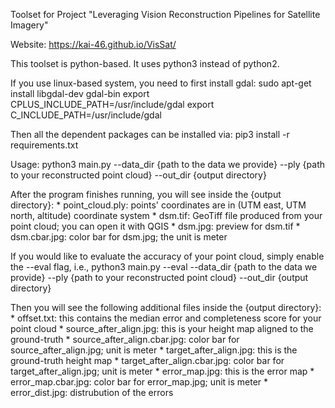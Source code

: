 Toolset for Project "Leveraging Vision Reconstruction Pipelines for Satellite Imagery"

Website: https://kai-46.github.io/VisSat/

This toolset is python-based. It uses python3 instead of python2.

If you use linux-based system, you need to first install gdal:
    sudo apt-get install libgdal-dev gdal-bin
    export CPLUS_INCLUDE_PATH=/usr/include/gdal
    export C_INCLUDE_PATH=/usr/include/gdal

Then all the dependent packages can be installed via:
    pip3 install -r requirements.txt

Usage:
    python3 main.py --data_dir {path to the data we provide} --ply {path to your reconstructed point cloud} --out_dir {output directory}

After the program finishes running, you will see inside the {output directory}:
    * point_cloud.ply: points' coordinates are in (UTM east, UTM north, altitude) coordinate system
    * dsm.tif: GeoTiff file produced from your point cloud; you can open it with QGIS
    * dsm.jpg: preview for dsm.tif
    * dsm.cbar.jpg: color bar for dsm.jpg; the unit is meter

If you would like to evaluate the accuracy of your point cloud, simply enable the --eval flag, i.e.,
    python3 main.py --eval --data_dir {path to the data we provide} --ply {path to your reconstructed point cloud} --out_dir {output directory}

Then you will see the following additional files inside the {output directory}:
    * offset.txt: this contains the median error and completeness score for your point cloud
    * source_after_align.jpg: this is your height map aligned to the ground-truth
    * source_after_align.cbar.jpg: color bar for source_after_align.jpg; unit is meter
    * target_after_align.jpg: this is the ground-truth height map
    * target_after_align.cbar.jpg: color bar for target_after_align.jpg; unit is meter
    * error_map.jpg: this is the error map
    * error_map.cbar.jpg: color bar for error_map.jpg; unit is meter
    * error_dist.jpg: distrubution of the errors
